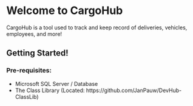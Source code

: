 # Welcome to CargoHub

CargoHub is a tool used to track and keep record of deliveries, vehicles, employees, and more!

<h2>Getting Started!</h2>
<h3>Pre-requisites:</h3>
<ul>
  <li>Microsoft SQL Server / Database</li>
  <li>The Class Library (Located: https://github.com/JanPauw/DevHub-ClassLib)</li>
</ul>
